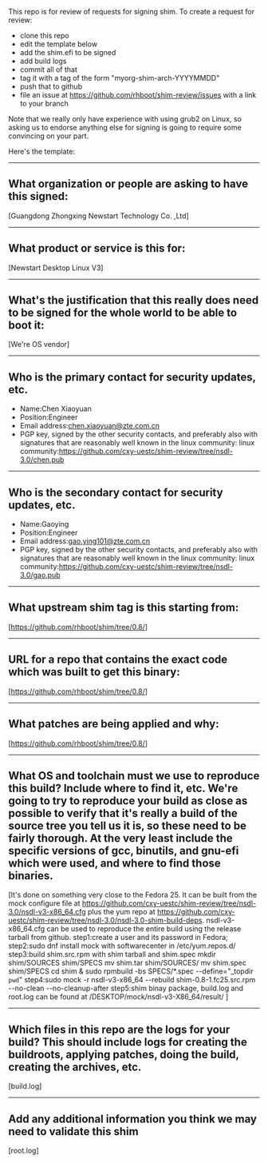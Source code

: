 This repo is for review of requests for signing shim.  To create a request for review:

- clone this repo
- edit the template below
- add the shim.efi to be signed
- add build logs
- commit all of that
- tag it with a tag of the form "myorg-shim-arch-YYYYMMDD"
- push that to github
- file an issue at https://github.com/rhboot/shim-review/issues with a link to your branch

Note that we really only have experience with using grub2 on Linux, so asking
us to endorse anything else for signing is going to require some convincing on
your part.

Here's the template:

-------------------------------------------------------------------------------
What organization or people are asking to have this signed:
-------------------------------------------------------------------------------
[Guangdong Zhongxing Newstart Technology Co. ,Ltd]

-------------------------------------------------------------------------------
What product or service is this for:
-------------------------------------------------------------------------------
[Newstart Desktop Linux V3]

-------------------------------------------------------------------------------
What's the justification that this really does need to be signed for the whole world to be able to boot it:
-------------------------------------------------------------------------------
[We're OS vendor]

-------------------------------------------------------------------------------
Who is the primary contact for security updates, etc.
-------------------------------------------------------------------------------
- Name:Chen Xiaoyuan
- Position:Engineer
- Email address:chen.xiaoyuan@zte.com.cn
- PGP key, signed by the other security contacts, and preferably also with signatures that are reasonably well known in the linux community:
linux community:https://github.com/cxy-uestc/shim-review/tree/nsdl-3.0/chen.pub

-------------------------------------------------------------------------------
Who is the secondary contact for security updates, etc.
-------------------------------------------------------------------------------
- Name:Gaoying
- Position:Engineer
- Email address:gao.ying101@zte.com.cn
- PGP key, signed by the other security contacts, and preferably also with signatures that are reasonably well known in the linux community:
linux community:https://github.com/cxy-uestc/shim-review/tree/nsdl-3.0/gao.pub

-------------------------------------------------------------------------------
What upstream shim tag is this starting from:
-------------------------------------------------------------------------------
[https://github.com/rhboot/shim/tree/0.8/]

-------------------------------------------------------------------------------
URL for a repo that contains the exact code which was built to get this binary:
-------------------------------------------------------------------------------
[https://github.com/rhboot/shim/tree/0.8/]

-------------------------------------------------------------------------------
What patches are being applied and why:
-------------------------------------------------------------------------------
[https://github.com/rhboot/shim/tree/0.8/]

-------------------------------------------------------------------------------
What OS and toolchain must we use to reproduce this build?  Include where to find it, etc.  We're going to try to reproduce your build as close as possible to verify that it's really a build of the source tree you tell us it is, so these need to be fairly thorough. At the very least include the specific versions of gcc, binutils, and gnu-efi which were used, and where to find those binaries.
-------------------------------------------------------------------------------
[It's done on something very close to the Fedora 25. It can be built from the mock configure file at https://github.com/cxy-uestc/shim-review/tree/nsdl-3.0/nsdl-v3-x86_64.cfg plus the yum repo at https://github.com/cxy-uestc/shim-review/tree/nsdl-3.0/nsdl-3.0-shim-build-deps. nsdl-v3-x86_64.cfg can be used to reproduce the entire build using the release tarball from github. 
step1:create a user and its password in Fedora; 
step2:sudo dnf install mock with softwarecenter in /etc/yum.repos.d/
step3:build shim.src.rpm with shim tarball and shim.spec 
     mkdir shim/SOURCES shim/SPECS
     mv shim.tar shim/SOURCES/
     mv shim.spec shim/SPECS
     cd shim  & sudo rpmbuild -bs SPECS/*.spec --define="_topdir `pwd`"
step4:sudo mock -r nsdl-v3-x86_64 --rebuild shim-0.8-1.fc25.src.rpm --no-clean --no-cleanup-after
step5:shim binay package, build.log and root.log can be found at /DESKTOP/mock/nsdl-v3-X86_64/result/ ]

-------------------------------------------------------------------------------
Which files in this repo are the logs for your build?   This should include logs for creating the buildroots, applying patches, doing the build, creating the archives, etc.
-------------------------------------------------------------------------------
[build.log]

-------------------------------------------------------------------------------
Add any additional information you think we may need to validate this shim
-------------------------------------------------------------------------------
[root.log]
